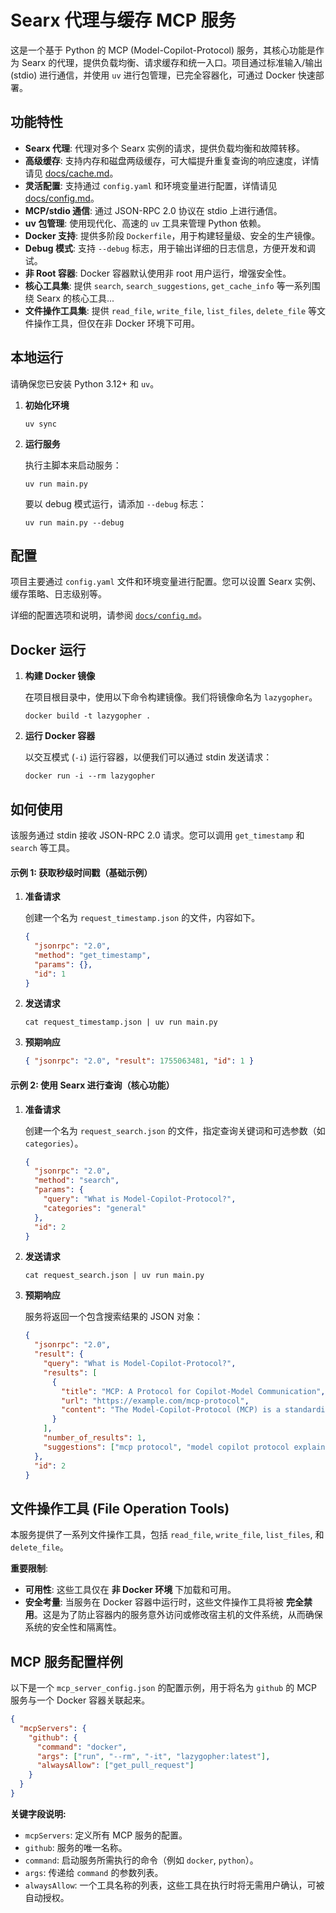 # Searx 代理与缓存 MCP 服务

这是一个基于 Python 的 MCP (Model-Copilot-Protocol) 服务，其核心功能是作为 Searx 的代理，提供负载均衡、请求缓存和统一入口。项目通过标准输入/输出 (stdio) 进行通信，并使用 `uv` 进行包管理，已完全容器化，可通过 Docker 快速部署。

## 功能特性

- **Searx 代理**: 代理对多个 Searx 实例的请求，提供负载均衡和故障转移。
- **高级缓存**: 支持内存和磁盘两级缓存，可大幅提升重复查询的响应速度，详情请见 [docs/cache.md](docs/cache.md)。
- **灵活配置**: 支持通过 `config.yaml` 和环境变量进行配置，详情请见 [docs/config.md](docs/config.md)。
- **MCP/stdio 通信**: 通过 JSON-RPC 2.0 协议在 stdio 上进行通信。
- **uv 包管理**: 使用现代化、高速的 `uv` 工具来管理 Python 依赖。
- **Docker 支持**: 提供多阶段 `Dockerfile`，用于构建轻量级、安全的生产镜像。
- **Debug 模式**: 支持 `--debug` 标志，用于输出详细的日志信息，方便开发和调试。
- **非 Root 容器**: Docker 容器默认使用非 root 用户运行，增强安全性。
- **核心工具集**: 提供 `search`, `search_suggestions`, `get_cache_info` 等一系列围绕 Searx 的核心工具...
- **文件操作工具集**: 提供 `read_file`, `write_file`, `list_files`, `delete_file` 等文件操作工具，但仅在非 Docker 环境下可用。

## 本地运行

请确保您已安装 Python 3.12+ 和 `uv`。

1.  **初始化环境**

    ```shell
    uv sync
    ```

2.  **运行服务**

    执行主脚本来启动服务：

    ```shell
    uv run main.py
    ```

    要以 debug 模式运行，请添加 `--debug` 标志：

    ```shell
    uv run main.py --debug
    ```

## 配置

项目主要通过 `config.yaml` 文件和环境变量进行配置。您可以设置 Searx 实例、缓存策略、日志级别等。

详细的配置选项和说明，请参阅 [`docs/config.md`](docs/config.md)。

## Docker 运行

1.  **构建 Docker 镜像**

    在项目根目录中，使用以下命令构建镜像。我们将镜像命名为 `lazygopher`。

    ```shell
    docker build -t lazygopher .
    ```

2.  **运行 Docker 容器**

    以交互模式 (`-i`) 运行容器，以便我们可以通过 stdin 发送请求：

    ```shell
    docker run -i --rm lazygopher
    ```

## 如何使用

该服务通过 stdin 接收 JSON-RPC 2.0 请求。您可以调用 `get_timestamp` 和 `search` 等工具。

#### 示例 1: 获取秒级时间戳（基础示例）

1.  **准备请求**

    创建一个名为 `request_timestamp.json` 的文件，内容如下。

    ```json
    {
      "jsonrpc": "2.0",
      "method": "get_timestamp",
      "params": {},
      "id": 1
    }
    ```

2.  **发送请求**

    ```shell
    cat request_timestamp.json | uv run main.py
    ```

3.  **预期响应**

    ```json
    { "jsonrpc": "2.0", "result": 1755063481, "id": 1 }
    ```

#### 示例 2: 使用 Searx 进行查询（核心功能）

1.  **准备请求**

    创建一个名为 `request_search.json` 的文件，指定查询关键词和可选参数（如 `categories`）。

    ```json
    {
      "jsonrpc": "2.0",
      "method": "search",
      "params": {
        "query": "What is Model-Copilot-Protocol?",
        "categories": "general"
      },
      "id": 2
    }
    ```

2.  **发送请求**

    ```shell
    cat request_search.json | uv run main.py
    ```

3.  **预期响应**

    服务将返回一个包含搜索结果的 JSON 对象：

    ```json
    {
      "jsonrpc": "2.0",
      "result": {
        "query": "What is Model-Copilot-Protocol?",
        "results": [
          {
            "title": "MCP: A Protocol for Copilot-Model Communication",
            "url": "https://example.com/mcp-protocol",
            "content": "The Model-Copilot-Protocol (MCP) is a standardized communication protocol..."
          }
        ],
        "number_of_results": 1,
        "suggestions": ["mcp protocol", "model copilot protocol explained"]
      },
      "id": 2
    }
    ```

## 文件操作工具 (File Operation Tools)

本服务提供了一系列文件操作工具，包括 `read_file`, `write_file`, `list_files`, 和 `delete_file`。

**重要限制**:

- **可用性**: 这些工具仅在 **非 Docker 环境** 下加载和可用。
- **安全考量**: 当服务在 Docker 容器中运行时，这些文件操作工具将被 **完全禁用**。这是为了防止容器内的服务意外访问或修改宿主机的文件系统，从而确保系统的安全性和隔离性。

## MCP 服务配置样例

以下是一个 `mcp_server_config.json` 的配置示例，用于将名为 `github` 的 MCP 服务与一个 Docker 容器关联起来。

```json
{
  "mcpServers": {
    "github": {
      "command": "docker",
      "args": ["run", "--rm", "-it", "lazygopher:latest"],
      "alwaysAllow": ["get_pull_request"]
    }
  }
}
```

**关键字段说明:**

- `mcpServers`: 定义所有 MCP 服务的配置。
- `github`: 服务的唯一名称。
- `command`: 启动服务所需执行的命令（例如 `docker`, `python`）。
- `args`: 传递给 `command` 的参数列表。
- `alwaysAllow`: 一个工具名称的列表，这些工具在执行时将无需用户确认，可被自动授权。
